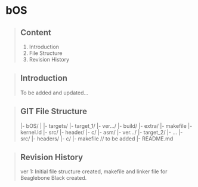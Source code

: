 # bOS

> ## Content
>
> 1.    Introduction
> 2.    File Structure
> 3.    Revision History


> ## Introduction
>
> To be added and updated...
>
>


> ## GIT File Structure
>
> |- bOS/
>    |
>    |- targets/
>       |- target_1/
>          |- ver…/
>             |- build/
>             |- extra/
>             |- makefile
>             |- kernel.ld
>             |- src/
>                |- header/
>                |- c/
>                |- asm/
>          |- ver…/
>       |- target_2/
>       |- …
>    |- src/
>       |- headers/
>       |- c/
>    |- makefile    // to be added
>    |- README.md


> ## Revision History
> 
> ver 1: Initial file structure created, makefile and linker file for Beaglebone Black created.
>
>

